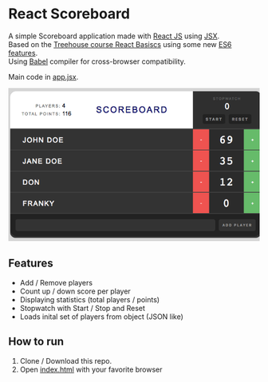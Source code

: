 # React Scoreboard
A simple Scoreboard application made with [React JS](https://reactjs.org/) using [JSX](https://reactjs.org/docs/introducing-jsx.html). <br />
Based on the [Treehouse course React Basiscs](https://teamtreehouse.com/library/review-and-next-steps) using some new [ES6 features](http://es6-features.org/). 
<br />
Using [Babel](https://babeljs.io/) compiler for cross-browser compatibility. 

Main code in [app.jsx](app.jsx).

![react scoreboard screenshot](react-scoreboard.png)

## Features
- Add / Remove players
- Count up / down score per player
- Displaying statistics (total players / points)
- Stopwatch with Start / Stop and Reset
- Loads inital set of players from object (JSON like)
  
## How to run
1. Clone / Download this repo.
2. Open [index.html](index.html) with your favorite browser
